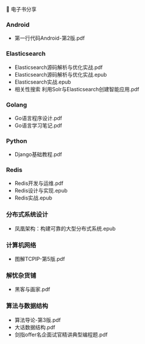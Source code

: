 📖 电子书分享

### Android
- 第一行代码Android-第2版.pdf

### Elasticsearch
- Elasticsearch源码解析与优化实战.pdf
- Elasticsearch源码解析与优化实战.epub
- Elasticsearch实战.epub
- 相关性搜索 利用Solr与Elasticsearch创建智能应用.pdf

### Golang
- Go语言程序设计.pdf
- Go语言学习笔记.pdf

### Python
- Django基础教程.pdf

### Redis
- Redis开发与运维.pdf
- Redis设计与实现.epub
- Redis实战.epub

### 分布式系统设计
- 凤凰架构：构建可靠的大型分布式系统.epub

### 计算机网络
- 图解TCPIP-第5版.pdf

### 解忧杂货铺
- 黑客与画家.pdf

### 算法与数据结构
- 算法导论-第3版.pdf
- 大话数据结构.pdf
- 剑指offer名企面试官精讲典型编程题.pdf